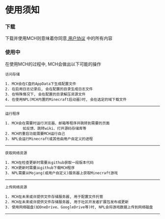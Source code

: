 # 使用须知
### 下载
下载并使用MCH则意味着你同意<a href="https://github.com/andogy/MCH/tree/main/%E4%B8%AD%E6%96%87/%E5%B8%AE%E5%8A%A9/%E7%94%A8%E6%88%B7%E5%8D%8F%E8%AE%AE">
用户协议</a> 中的所有内容

### 使用中
在使用MCH的过程中, MCH会做出以下可能的操作

```
访问存储

1. MCH会在C盘的AppData下生成配置文件
2. 在启用日志记录后, 会在配置的目录生成日志文件
3. 在特殊情况下, 会在配置的目录解压资源文件
4. 在使用NPL(MCH内置的Minecraft启动器)时, 会在选定的域下载文件
``` 

<hr>

```
运行程序

1. MCH会在需要时运行浏览器、邮箱等程序并跳转到需要的页面
        如反馈、跳转wiki、打开源码存储库等
2. MCH的重启功能需要MCH运行自己
3. NPL会运行Minecraft或其他由用户自定义的进程 
```

<hr>

```
获取网络资源

1. MCH在检查更新时需要从github获取一段版本代码
2. MCH更新时需要从github下载MCH程序
3. NPL需要从Mojang(或用户自定义)服务器上获取Minecraft游戏
```

<hr>

```
上传网络资源

1. MCH在未来或许提供文件存储服务器, 用于配置文件托管
2. MCH在未来或许提供文件存储服务器, 用于社区开发者扩展包发布或更新
3. 使用网络磁盘(如OneDrive、GoogleDrive等)时, NPL会将游戏数据上传到网络磁盘
```

<hr>

```
 
```